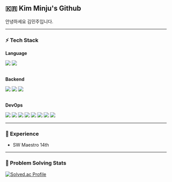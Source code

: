 <h2 align="left">🇰🇷 Kim Minju's Github </h2>

안녕하세요 김민주입니다.

---

<h3 align="left">⚡️ Tech Stack </h3>
<div align=left> 

  <p><strong>Language</strong></p>  
  <img src="https://img.shields.io/badge/-Java-red?style=flat&logo=java&logoColor=white"> 
  <img src="https://img.shields.io/badge/-Python-blue?style=flat&logo=python&logoColor=white">
  <br/><br/>
  
  
  <p><strong>Backend</strong></p>
  <img src="https://img.shields.io/badge/SpringBoot-6DB33F.svg?style=for-the-badge&logo=SpringBoot&logoColor=white"> 
  <img src="https://img.shields.io/badge/mysql-4479A1?style=for-the-badge&logo=mysql&logoColor=white"> 
  <img src="https://img.shields.io/badge/Redis-D9281A?style=for-the-badge&logo=Redis&logoColor=white">
  <br/><br/>
  
  <p><strong>DevOps</strong></p>
  
  <img src="https://img.shields.io/badge/AWS-232F3E?style=for-the-badge&logo=amazonaws&logoColor=white"> 
  <img src="https://img.shields.io/badge/githubactions-2B8CFF?style=for-the-badge&logo=githubactions&logoColor=white"> 
  <img src="https://img.shields.io/badge/docker-2668EF?style=for-the-badge&logo=docker&logoColor=white"> 
  <img src="https://img.shields.io/badge/EC2-FF9900?style=for-the-badge&logo=amazonaws&logoColor=white">
  <img src="https://img.shields.io/badge/RDS-527FFF?style=for-the-badge&logo=amazonrds&logoColor=white">
  <img src="https://img.shields.io/badge/VPC-FF4F8B?style=for-the-badge&logo=amazonaws&logoColor=white">
  <img src="https://img.shields.io/badge/ECR-FF9900?style=for-the-badge&logo=amazonecr&logoColor=white">
  <img src="https://img.shields.io/badge/S3-569A31?style=for-the-badge&logo=amazons3&logoColor=white">


</div>

---

<h3 align="left">🚀 Experience </h3>

- SW Maestro 14th

---
 
<h3 align="left">📌 Problem Solving Stats </h3>

  [![Solved.ac Profile](http://mazassumnida.wtf/api/v2/generate_badge?boj=gms07073)](https://solved.ac/gms07073/)
